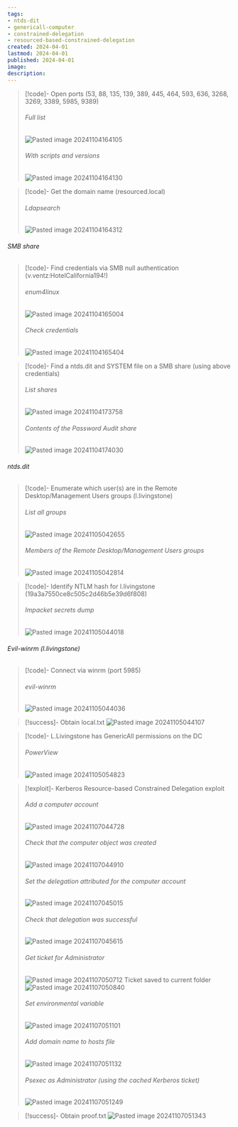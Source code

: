 ```yaml
---
tags:
- ntds-dit
- genericall-computer
- constrained-delegation
- resourced-based-constrained-delegation
created: 2024-04-01
lastmod: 2024-04-01
published: 2024-04-01
image:
description: 
---
```


>[!code]- Open ports (53, 88, 135, 139, 389, 445, 464, 593, 636, 3268, 3269, 3389, 5985, 9389)
>###### Full list
>![Pasted image 20241104164105](Images/Pasted%20image%2020241104164105.png)
>###### With scripts and versions
>![Pasted image 20241104164130](Images/Pasted%20image%2020241104164130.png)

>[!code]- Get the domain name (resourced.local)
>###### Ldapsearch
>![Pasted image 20241104164312](Images/Pasted%20image%2020241104164312.png)
###### SMB share

>[!code]- Find credentials via SMB null authentication (v.ventz:HotelCalifornia194!)
>###### enum4linux
>![Pasted image 20241104165004](Images/Pasted%20image%2020241104165004.png)
>###### Check credentials
>![Pasted image 20241104165404](Images/Pasted%20image%2020241104165404.png)

>[!code]- Find a ntds.dit and SYSTEM file on a SMB share (using above credentials)
>###### List shares
>![Pasted image 20241104173758](Images/Pasted%20image%2020241104173758.png)
>###### Contents of the Password Audit share
>![Pasted image 20241104174030](Images/Pasted%20image%2020241104174030.png)
###### ntds.dit

>[!code]- Enumerate which user(s) are in the Remote Desktop/Management Users groups (l.livingstone)
>###### List all groups
>![Pasted image 20241105042655](Images/Pasted%20image%2020241105042655.png)
>###### Members of the Remote Desktop/Management Users groups
>![Pasted image 20241105042814](Images/Pasted%20image%2020241105042814.png)

>[!code]- Identify NTLM hash for l.livingstone (19a3a7550ce8c505c2d46b5e39d6f808)
>###### Impacket secrets dump
>![Pasted image 20241105044018](Images/Pasted%20image%2020241105044018.png)
###### Evil-winrm (l.livingstone)

>[!code]- Connect via winrm (port 5985)
>###### evil-winrm
>![Pasted image 20241105044036](Images/Pasted%20image%2020241105044036.png)

>[!success]- Obtain local.txt
>![Pasted image 20241105044107](Images/Pasted%20image%2020241105044107.png)

>[!code]- L.Livingstone has GenericAll permissions on the DC
>###### PowerView
>![Pasted image 20241105054823](Images/Pasted%20image%2020241105054823.png)

>[!exploit]- Kerberos Resource-based Constrained Delegation exploit
>###### Add a computer account
>![Pasted image 20241107044728](Images/Pasted%20image%2020241107044728.png)
>###### Check that the computer object was created
>![Pasted image 20241107044910](Images/Pasted%20image%2020241107044910.png)
>###### Set the delegation attributed for the computer account
>![Pasted image 20241107045015](Images/Pasted%20image%2020241107045015.png)
>###### Check that delegation was successful
>![Pasted image 20241107045615](Images/Pasted%20image%2020241107045615.png)
>###### Get ticket for Administrator
>![Pasted image 20241107050712](Images/Pasted%20image%2020241107050712.png)
>Ticket saved to current folder
>![Pasted image 20241107050840](Images/Pasted%20image%2020241107050840.png)
>###### Set environmental variable
>![Pasted image 20241107051101](Images/Pasted%20image%2020241107051101.png)
>###### Add domain name to hosts file
>![Pasted image 20241107051132](Images/Pasted%20image%2020241107051132.png)
>###### Psexec as Administrator (using the cached Kerberos ticket)
>![Pasted image 20241107051249](Images/Pasted%20image%2020241107051249.png)

>[!success]- Obtain proof.txt
>![Pasted image 20241107051343](Images/Pasted%20image%2020241107051343.png)

